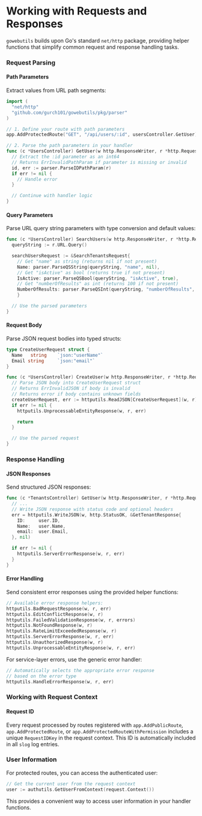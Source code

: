 # Working with Requests and Responses

`gowebutils` builds upon Go's standard `net/http` package, providing helper functions that simplify common request and response handling tasks.

### Request Parsing

#### Path Parameters

Extract values from URL path segments:

```go
import (
  "net/http"
  "github.com/gurch101/gowebutils/pkg/parser"
)

// 1. Define your route with path parameters
app.AddProtectedRoute("GET", "/api/users/:id", usersController.GetUser)

// 2. Parse the path parameters in your handler
func (c *UsersController) GetUser(w http.ResponseWriter, r *http.Request) {
  // Extract the :id parameter as an int64
  // Returns ErrInvalidPathParam if parameter is missing or invalid
  id, err := parser.ParseIDPathParam(r)
  if err != nil {
    // Handle error
  }

  // Continue with handler logic
}
```

#### Query Parameters

Parse URL query string parameters with type conversion and default values:

```go
func (c *UsersController) SearchUsers(w http.ResponseWriter, r *http.Request) {
  queryString := r.URL.Query()

  searchUsersRequest := &SearchTenantsRequest{
    // Get "name" as string (returns nil if not present)
    Name: parser.ParseQSString(queryString, "name", nil),
    // Get "isActive" as bool (returns true if not present)
    IsActive: parser.ParseQSBool(queryString, "isActive", true),
    // Get "numberOfResults" as int (returns 100 if not present)
    NumberOfResults: parser.ParseQSInt(queryString, "numberOfResults", 100),
	}

  // Use the parsed parameters
}
```

#### Request Body

Parse JSON request bodies into typed structs:

```go
type CreateUserRequest struct {
  Name   string    `json:"userName"`
  Email string     `json:"email"`
}

func (c *UsersController) CreateUser(w http.ResponseWriter, r *http.Request) {
  // Parse JSON body into CreateUserRequest struct
  // Returns ErrInvalidJSON if body is invalid
  // Returns error if body contains unknown fields
  createUserRequest, err := httputils.ReadJSON[CreateUserRequest](w, r)
  if err != nil {
    httputils.UnprocessableEntityResponse(w, r, err)

    return
  }

  // Use the parsed request
}
```

### Response Handling

#### JSON Responses

Send structured JSON responses:

```go
func (c *TenantsController) GetUser(w http.ResponseWriter, r *http.Request) {
  // ...
  // Write JSON response with status code and optional headers
  err = httputils.WriteJSON(w, http.StatusOK, &GetTenantResponse{
    ID:     user.ID,
    Name:   user.Name,
    email:  user.Email,
  }, nil)

  if err != nil {
    httputils.ServerErrorResponse(w, r, err)
  }
}
```

#### Error Handling

Send consistent error responses using the provided helper functions:

```go
// Available error response helpers:
httputils.BadRequestResponse(w, r, err)
httputils.EditConflictResponse(w, r)
httputils.FailedValidationResponse(w, r, errors)
httputils.NotFoundResponse(w, r)
httputils.RateLimitExceededResponse(w, r)
httputils.ServerErrorResponse(w, r, err)
httputils.UnauthorizedResponse(w, r)
httputils.UnprocessableEntityResponse(w, r, err)
```

For service-layer errors, use the generic error handler:

```go
// Automatically selects the appropriate error response
// based on the error type
httputils.HandleErrorResponse(w, r, err)
```

### Working with Request Context

#### Request ID

Every request processed by routes registered with `app.AddPublicRoute`, `app.AddProtectedRoute`, or `app.AddProtectedRouteWithPermission` includes a unique `RequestIDKey` in the request context. This ID is automatically included in all `slog` log entries.

### User Information

For protected routes, you can access the authenticated user:

```go
// Get the current user from the request context
user := authutils.GetUserFromContext(request.Context())
```

This provides a convenient way to access user information in your handler functions.
